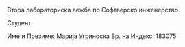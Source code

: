 Втора лабораториска вежба по Софтверско 
инженерство

Студент

Име и Презиме: Марија Угриноска 
Бр. на Индекс: 183075